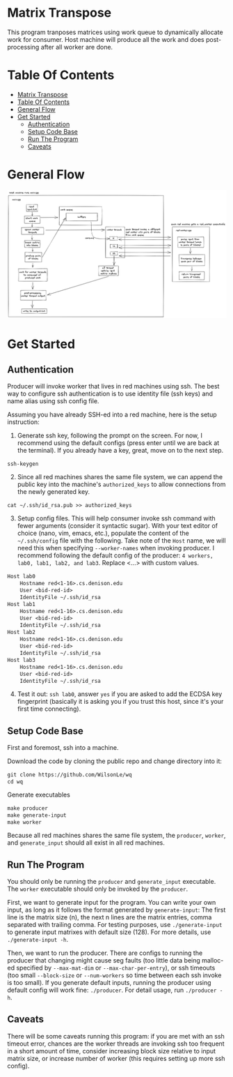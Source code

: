 # Matrix Transpose

This program tranposes matrices using work queue to dynamically allocate work for consumer. Host machine will produce all the work and does post-processing after all worker are done.

# Table Of Contents
- [Matrix Transpose](#matrix-transpose)
- [Table Of Contents](#table-of-contents)
- [General Flow](#general-flow)
- [Get Started](#get-started)
	- [Authentication](#authentication)
	- [Setup Code Base](#setup-code-base)
	- [Run The Program](#run-the-program)
	- [Caveats](#caveats)

# General Flow

![work-queue-flow-char](wq-flow.png)

# Get Started

## Authentication
Producer will invoke worker that lives in red machines using ssh. The best way to configure ssh authentication is to use identity file (ssh keys) and name alias using ssh config file.

Assuming you have already SSH-ed into a red machine, here is the setup instruction:

1. Generate ssh key, following the prompt on the screen. For now, I recommend using the default configs (press enter until we are back at the terminal). If you already have a key, great, move on to the next step.
```
ssh-keygen
```
2. Since all red machines shares the same file system, we can append the public key into the machine's `authorized_keys` to allow connections from the newly generated key.
```
cat ~/.ssh/id_rsa.pub >> authorized_keys
```
3. Setup config files. This will help consumer invoke ssh command with fewer arguments (consider it syntactic sugar). With your text editor of choice (nano, vim, emacs, etc.), populate the content of the `~/.ssh/config` file with the following. Take note of the `Host` name, we will need this when specifying `--worker-names` when invoking producer. I recommend following the default config of the producer: `4 workers, lab0, lab1, lab2, and lab3`. Replace <...> with custom values.
```
Host lab0 
    Hostname red<1-16>.cs.denison.edu 
    User <bid-red-id>
    IdentityFile ~/.ssh/id_rsa
Host lab1 
    Hostname red<1-16>.cs.denison.edu 
    User <bid-red-id>
    IdentityFile ~/.ssh/id_rsa
Host lab2 
    Hostname red<1-16>.cs.denison.edu 
    User <bid-red-id>
    IdentityFile ~/.ssh/id_rsa
Host lab3 
    Hostname red<1-16>.cs.denison.edu 
    User <bid-red-id>
    IdentityFile ~/.ssh/id_rsa
```
4. Test it out: `ssh lab0`, answer `yes` if you are asked to add the ECDSA key fingerprint (basically it is asking you if you trust this host, since it's your first time connecting).

## Setup Code Base

First and foremost, ssh into a machine.

Download the code by cloning the public repo and change directory into it:
```
git clone https://github.com/WilsonLe/wq
cd wq
```

Generate executables
```
make producer
make generate-input
make worker
```

Because all red machines shares the same file system, the `producer`, `worker`, and `generate_input` should all exist in all red machines.

## Run The Program

You should only be running the `producer` and `generate_input` executable. The `worker` executable should only be invoked by the `producer`.

First, we want to generate input for the program. You can write your own input, as long as it follows the format generated by `generate-input`: The first line is the matrix size (n), the next n lines are the matrix entries, comma separated with trailing comma. For testing purposes, use `./generate-input` to generate input matrixes with default size (128). For more details, use `./generate-input -h`.

Then, we want to run the producer. There are configs to running the producer that changing might cause seg faults (too little data being malloc-ed specified by `--max-mat-dim` or `--max-char-per-entry`), or ssh timeouts (too small `--block-size` or `--num-workers` so time between each ssh invoke is too small). If you generate default inputs, running the producer using default config will work fine: `./producer`. For detail usage, run `./producer -h`.

## Caveats
 
There will be some caveats running this program: if you are met with an ssh timeout error, chances are the worker threads are invoking ssh too frequent in a short amount of time, consider increasing block size relative to input matrix size, or increase number of worker (this requires setting up more ssh config).
